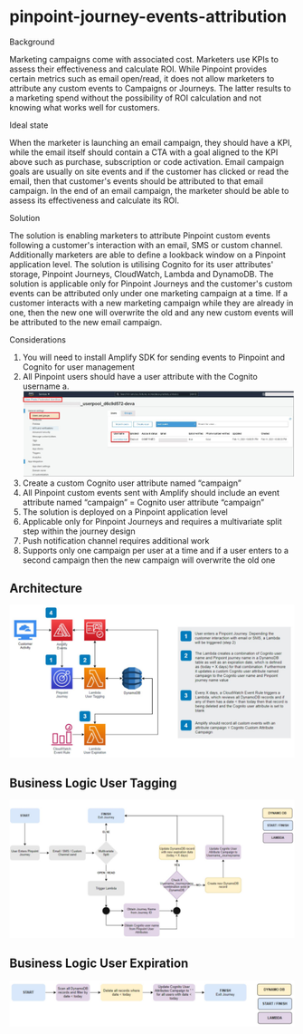 # pinpoint-journey-events-attribution

Background

Marketing campaigns come with associated cost. Marketers use KPIs to assess their effectiveness and calculate ROI. While Pinpoint provides certain metrics such as email open/read, it does not allow marketers to attribute any custom events to Campaigns or Journeys. The latter results to a marketing spend without the possibility of ROI calculation and not knowing what works well for customers. 

Ideal state

When the marketer is launching an email campaign, they should have a KPI, while the email itself should contain a CTA with a goal aligned to the KPI above such as purchase, subscription or code activation. Email campaign goals are usually on site events and if the customer has clicked or read the email, then that customer's events should be attributed to that email campaign. In the end of an email campaign, the marketer should be able to assess its effectiveness and calculate its ROI.

Solution 

The solution is enabling marketers to attribute Pinpoint custom events following a customer's interaction with an email, SMS or custom channel. Additionally marketers are able to define a lookback window on a Pinpoint application level. The solution is utilising Cognito for its user attributes' storage, Pinpoint Journeys, CloudWatch, Lambda and DynamoDB. The solution is applicable only for Pinpoint Journeys and the customer's custom events can be attributed only under one marketing campaign at a time. If a customer interacts with a new marketing campaign while they are already in one, then the new one will overwrite the old and any new custom events will be attributed to the new email campaign. 

Considerations

1)	You will need to install Amplify SDK for sending events to Pinpoint and Cognito for user management
2)	All Pinpoint users should have a user attribute with the Cognito username
  a. ![alt text](https://github.com/Pioank/pinpoint-journey-events-attribution/blob/main/Images/CognitoUserID.JPG)
3)	Create a custom Cognito user attribute named “campaign”
4)	All Pinpoint custom events sent with Amplify should include an event attribute named “campaign” = Cognito user attribute “campaign”
5)	The solution is deployed on a Pinpoint application level
6)	Applicable only for Pinpoint Journeys and requires a multivariate split step within the journey design
7)	Push notification channel requires additional work 
8)	Supports only one campaign per user at a time and if a user enters to a second campaign then the new campaign will overwrite the old one

## Architecture
![alt text](https://github.com/Pioank/pinpoint-journey-events-attribution/blob/main/Images/SolutionArchitecture.JPG)

## Business Logic User Tagging
![alt text](https://github.com/Pioank/pinpoint-journey-events-attribution/blob/main/Images/BusinessLogic-UserTagging.JPG)

## Business Logic User Expiration
![alt text](https://github.com/Pioank/pinpoint-journey-events-attribution/blob/main/Images/BusinessLogic-UserExpiration.JPG)
